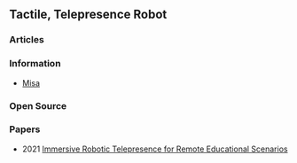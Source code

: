 ## Tactile, Telepresence Robot


### Articles



### Information
- [Misa](https://www.heymisa.com/)



### Open Source



### Papers
- 2021 [Immersive Robotic Telepresence for Remote Educational Scenarios](https://www.mdpi.com/2071-1050/13/9/4717)

